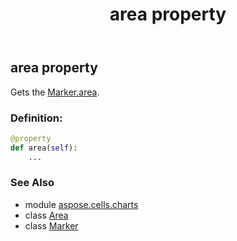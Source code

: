 ﻿---
title: area property
second_title: Aspose.Cells for Python via .NET API References
description: 
type: docs
weight: 30
url: /aspose.cells.charts/marker/area/
is_root: false
---

## area property


Gets the [Marker.area](/cells/python-net/aspose.cells.charts/marker#area).
### Definition:
```python
@property
def area(self):
    ...
```

### See Also
* module [aspose.cells.charts](../../)
* class [Area](/cells/python-net/aspose.cells.drawing/area)
* class [Marker](/cells/python-net/aspose.cells.charts/marker)
